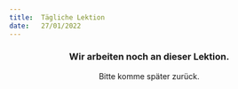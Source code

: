 ```yaml
---
title:  Tägliche Lektion
date:   27/01/2022
---
```


### <center>Wir arbeiten noch an dieser Lektion.</center>
<center>Bitte komme später zurück.</center>